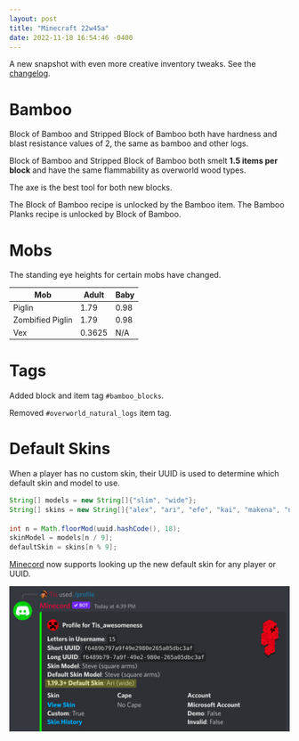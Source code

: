 ```yaml
---
layout: post
title: "Minecraft 22w45a"
date: 2022-11-18 16:54:46 -0400
---
```


A new snapshot with even more creative inventory tweaks. See the [changelog](https://www.minecraft.net/en-us/article/minecraft-snapshot-22w45a).

# Bamboo

Block of Bamboo and Stripped Block of Bamboo both have hardness and blast resistance values of 2, the same as bamboo and other logs.

Block of Bamboo and Stripped Block of Bamboo both smelt **1.5 items per block** and have the same flammability as overworld wood types.

The axe is the best tool for both new blocks.

The Block of Bamboo recipe is unlocked by the Bamboo item. The Bamboo Planks recipe is unlocked by Block of Bamboo.

# Mobs

The standing eye heights for certain mobs have changed.

| Mob              | Adult  | Baby |
| ---------------- | ------ | ---- |
| Piglin           | 1.79   | 0.98 |
| Zombified Piglin | 1.79   | 0.98 |
| Vex              | 0.3625 | N/A  |

# Tags

Added block and item tag `#bamboo_blocks`.

Removed `#overworld_natural_logs` item tag.

# Default Skins

When a player has no custom skin, their UUID is used to determine which default skin and model to use.

```java
String[] models = new String[]{"slim", "wide"};
String[] skins = new String[]{"alex", "ari", "efe", "kai", "makena", "noor", "steve", "sunny", "zuri"};

int n = Math.floorMod(uuid.hashCode(), 18);
skinModel = models[n / 9];
defaultSkin = skins[n % 9];
```

[Minecord](https://minecord.github.io) now supports looking up the new default skin for any player or UUID.

![](/snapshots/img/22w45a-minecord-default-skins.png)


